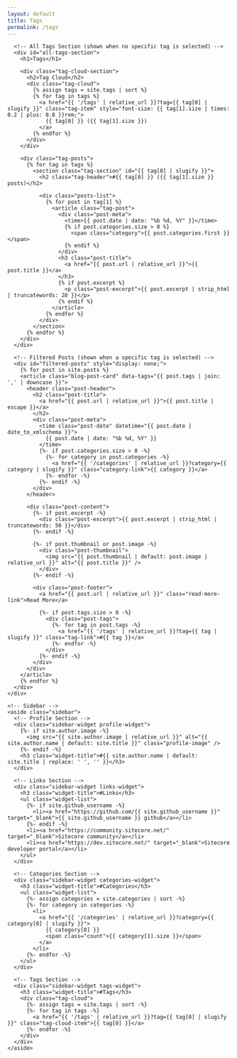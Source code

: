 ```yaml
---
layout: default
title: Tags
permalink: /tags
---
```


<div class="home">
  <div class="blog-container">
    <div class="main-content">
      <!-- Dynamic Tag Header -->
      <div id="tag-header" style="display: none;">
        <h1 id="tag-title"></h1>
        <p id="tag-description"></p>
      </div>
      
      <!-- All Tags Section (shown when no specific tag is selected) -->
      <div id="all-tags-section">
        <h1>Tags</h1>
        
        <div class="tag-cloud-section">
          <h2>Tag Cloud</h2>
          <div class="tag-cloud">
            {% assign tags = site.tags | sort %}
            {% for tag in tags %}
              <a href="{{ '/tags' | relative_url }}?tag={{ tag[0] | slugify }}" class="tag-item" style="font-size: {{ tag[1].size | times: 0.2 | plus: 0.8 }}rem;">
                {{ tag[0] }} ({{ tag[1].size }})
              </a>
            {% endfor %}
          </div>
        </div>
        
        <div class="tag-posts">
          {% for tag in tags %}
            <section class="tag-section" id="{{ tag[0] | slugify }}">
              <h2 class="tag-header">#{{ tag[0] }} ({{ tag[1].size }} posts)</h2>
              
              <div class="posts-list">
                {% for post in tag[1] %}
                  <article class="tag-post">
                    <div class="post-meta">
                      <time>{{ post.date | date: "%b %d, %Y" }}</time>
                      {% if post.categories.size > 0 %}
                        <span class="category">{{ post.categories.first }}</span>
                      {% endif %}
                    </div>
                    <h3 class="post-title">
                      <a href="{{ post.url | relative_url }}">{{ post.title }}</a>
                    </h3>
                    {% if post.excerpt %}
                      <p class="post-excerpt">{{ post.excerpt | strip_html | truncatewords: 20 }}</p>
                    {% endif %}
                  </article>
                {% endfor %}
              </div>
            </section>
          {% endfor %}
        </div>
      </div>
      
      <!-- Filtered Posts (shown when a specific tag is selected) -->
      <div id="filtered-posts" style="display: none;">
        {% for post in site.posts %}
        <article class="blog-post-card" data-tags="{{ post.tags | join: ',' | downcase }}">
          <header class="post-header">
            <h2 class="post-title">
              <a href="{{ post.url | relative_url }}">{{ post.title | escape }}</a>
            </h2>
            <div class="post-meta">
              <time class="post-date" datetime="{{ post.date | date_to_xmlschema }}">
                {{ post.date | date: "%b %d, %Y" }}
              </time>
              {%- if post.categories.size > 0 -%}
                {%- for category in post.categories -%}
                  <a href="{{ '/categories' | relative_url }}?category={{ category | slugify }}" class="category-link">{{ category }}</a>
                {%- endfor -%}
              {%- endif -%}
            </div>
          </header>
          
          <div class="post-content">
            {%- if post.excerpt -%}
              <div class="post-excerpt">{{ post.excerpt | strip_html | truncatewords: 50 }}</div>
            {%- endif -%}
            
            {%- if post.thumbnail or post.image -%}
              <div class="post-thumbnail">
                <img src="{{ post.thumbnail | default: post.image | relative_url }}" alt="{{ post.title }}" />
              </div>
            {%- endif -%}
            
            <div class="post-footer">
              <a href="{{ post.url | relative_url }}" class="read-more-link">Read More</a>
              
              {%- if post.tags.size > 0 -%}
                <div class="post-tags">
                  {%- for tag in post.tags -%}
                    <a href="{{ '/tags' | relative_url }}?tag={{ tag | slugify }}" class="tag-link">#{{ tag }}</a>
                  {%- endfor -%}
                </div>
              {%- endif -%}
            </div>
          </div>
        </article>
        {% endfor %}
      </div>
    </div>
    
    <!-- Sidebar -->
    <aside class="sidebar">
      <!-- Profile Section -->
      <div class="sidebar-widget profile-widget">
        {%- if site.author.image -%}
          <img src="{{ site.author.image | relative_url }}" alt="{{ site.author.name | default: site.title }}" class="profile-image" />
        {%- endif -%}
        <h3 class="widget-title">#{{ site.author.name | default: site.title | replace: ' ', '' }}</h3>
      </div>
      
      <!-- Links Section -->
      <div class="sidebar-widget links-widget">
        <h3 class="widget-title">#Links</h3>
        <ul class="widget-list">
          {%- if site.github_username -%}
            <li><a href="https://github.com/{{ site.github_username }}" target="_blank">{{ site.github_username }} github</a></li>
          {%- endif -%}
          <li><a href="https://community.sitecore.net/" target="_blank">Sitecore community</a></li>
          <li><a href="https://dev.sitecore.net/" target="_blank">Sitecore developer portal</a></li>
        </ul>
      </div>
      
      <!-- Categories Section -->
      <div class="sidebar-widget categories-widget">
        <h3 class="widget-title">#Categories</h3>
        <ul class="widget-list">
          {%- assign categories = site.categories | sort -%}
          {%- for category in categories -%}
            <li>
              <a href="{{ '/categories' | relative_url }}?category={{ category[0] | slugify }}">
                {{ category[0] }} 
                <span class="count">{{ category[1].size }}</span>
              </a>
            </li>
          {%- endfor -%}
        </ul>
      </div>
      
      <!-- Tags Section -->
      <div class="sidebar-widget tags-widget">
        <h3 class="widget-title">#Tags</h3>
        <div class="tag-cloud">
          {%- assign tags = site.tags | sort -%}
          {%- for tag in tags -%}
            <a href="{{ '/tags' | relative_url }}?tag={{ tag[0] | slugify }}" class="tag-cloud-item">{{ tag[0] }}</a>
          {%- endfor -%}
        </div>
      </div>
    </aside>
  </div>
</div>

<script>
document.addEventListener('DOMContentLoaded', function() {
  // Get the tag parameter from URL
  const urlParams = new URLSearchParams(window.location.search);
  const selectedTag = urlParams.get('tag');
  
  if (selectedTag) {
    // Hide the all tags section
    document.getElementById('all-tags-section').style.display = 'none';
    
    // Show the tag header and filtered posts
    document.getElementById('tag-header').style.display = 'block';
    document.getElementById('filtered-posts').style.display = 'block';
    
    // Update the tag title (capitalize first letter and handle dashes)
    const tagTitle = selectedTag.replace(/-/g, ' ').replace(/\b\w/g, l => l.toUpperCase());
    document.getElementById('tag-title').textContent = tagTitle;
    
    // Filter posts by the selected tag
    const allPosts = document.querySelectorAll('#filtered-posts .blog-post-card');
    let visibleCount = 0;
    
    allPosts.forEach(post => {
      const postTags = post.getAttribute('data-tags').split(',');
      const hasTag = postTags.some(tag => tag.trim() === selectedTag.toLowerCase());
      
      if (hasTag) {
        post.style.display = 'block';
        visibleCount++;
      } else {
        post.style.display = 'none';
      }
    });
    
    // Update the description with post count
    document.getElementById('tag-description').textContent = `A collection of ${visibleCount} post${visibleCount !== 1 ? 's' : ''}`;
    
    // Update page title
    document.title = `${tagTitle} - Tags - {{ site.title }}`;
  } else {
    // Show all tags section
    document.getElementById('all-tags-section').style.display = 'block';
    document.getElementById('tag-header').style.display = 'none';
    document.getElementById('filtered-posts').style.display = 'none';
  }
});
</script>

<style>
.tags-page {
  max-width: 1000px;
  margin: 0 auto;
  padding: 40px 20px;
}

.tags-page h1 {
  color: #4a90e2;
  font-size: 2.5rem;
  margin-bottom: 40px;
  text-align: center;
}

.tag-cloud-section {
  background: white;
  padding: 30px;
  border-radius: 8px;
  box-shadow: 0 2px 8px rgba(0, 0, 0, 0.1);
  margin-bottom: 40px;
}

.tag-cloud-section h2 {
  color: #333;
  margin-bottom: 20px;
}

.tag-cloud {
  display: flex;
  flex-wrap: wrap;
  gap: 10px;
  align-items: center;
}

.tag-item {
  background: #f5f5f5;
  color: #4a90e2;
  padding: 8px 12px;
  border-radius: 20px;
  text-decoration: none;
  transition: all 0.3s ease;
  font-weight: 500;
}

.tag-item:hover {
  background: #4a90e2;
  color: white;
  transform: scale(1.05);
}

.tag-section {
  margin-bottom: 50px;
}

.tag-header {
  color: #333;
  font-size: 1.8rem;
  margin-bottom: 30px;
  padding-bottom: 10px;
  border-bottom: 2px solid #4a90e2;
}

.tag-post {
  background: white;
  padding: 25px;
  margin-bottom: 20px;
  border-radius: 8px;
  box-shadow: 0 2px 8px rgba(0, 0, 0, 0.1);
}

.tag-post .post-meta {
  display: flex;
  gap: 15px;
  align-items: center;
  color: #999;
  font-size: 0.9rem;
  margin-bottom: 10px;
}

.tag-post .post-meta .category {
  background: #4a90e2;
  color: white;
  padding: 2px 6px;
  border-radius: 3px;
  font-size: 0.8rem;
}

.tag-post .post-title {
  margin: 0 0 15px 0;
  font-size: 1.3rem;
}

.tag-post .post-title a {
  color: #333;
  text-decoration: none;
  transition: color 0.3s ease;
}

.tag-post .post-title a:hover {
  color: #4a90e2;
}

.tag-post .post-excerpt {
  color: #666;
  line-height: 1.6;
  margin: 0;
}
</style>
